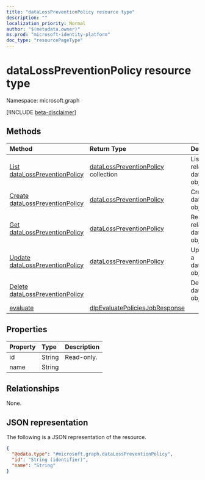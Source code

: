 ```yaml
---
title: "dataLossPreventionPolicy resource type"
description: ""
localization_priority: Normal
author: "$(metadata.owner)"
ms.prod: "microsoft-identity-platform"
doc_type: "resourcePageType"
---
```


# dataLossPreventionPolicy resource type

Namespace: microsoft.graph

[!INCLUDE [beta-disclaimer](../../includes/beta-disclaimer.md)]

## Methods

| Method                                                                       | Return Type                                                                       | Description                                                             |
| :--------------------------------------------------------------------------- | :-------------------------------------------------------------------------------- | :---------------------------------------------------------------------- |
| [List dataLossPreventionPolicy](../api/datalosspreventionpolicy-list.md)     | [dataLossPreventionPolicy](dataLossPreventionPolicy.md) collection                | List properties and relationships of a dataLossPreventionPolicy object. |
| [Create dataLossPreventionPolicy](../api/datalosspreventionpolicy-create.md) | [dataLossPreventionPolicy](dataLossPreventionPolicy.md)                           | Create a new dataLossPreventionPolicy object.                           |
| [Get dataLossPreventionPolicy](../api/datalosspreventionpolicy-get.md)       | [dataLossPreventionPolicy](dataLossPreventionPolicy.md)                           | Read properties and relationships of a dataLossPreventionPolicy object. |
| [Update dataLossPreventionPolicy](../api/datalosspreventionpolicy-update.md) | [dataLossPreventionPolicy](dataLossPreventionPolicy.md)                           | Update the properties of a dataLossPreventionPolicy object.             |
| [Delete dataLossPreventionPolicy](../api/datalosspreventionpolicy-delete.md) |                                                                                   | Delete a dataLossPreventionPolicy object.                               |
| [evaluate](../api/datalosspreventionpolicy-evaluate.md)                      | [dlpEvaluatePoliciesJobResponse](../resources/-dlpevaluatepoliciesjobresponse.md) |                                                                         |

## Properties

| Property | Type   | Description |
| :------- | :----- | :---------- |
| id       | String | Read-only.  |
| name     | String |             |

## Relationships

None.

## JSON representation

The following is a JSON representation of the resource.

<!-- {
  "blockType": "resource",
  "keyProperty": "id",
  "@odata.type": "microsoft.graph.dataLossPreventionPolicy",
  "baseType": "microsoft.graph.entity",
  "openType": False
}
-->

```json
{
  "@odata.type": "#microsoft.graph.dataLossPreventionPolicy",
  "id": "String (identifier)",
  "name": "String"
}
```
